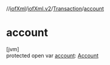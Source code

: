 //[iofXml](../../../index.md)/[iofXml.v2](../index.md)/[Transaction](index.md)/[account](account.md)

# account

[jvm]\
protected open var [account](account.md): [Account](../-account/index.md)
